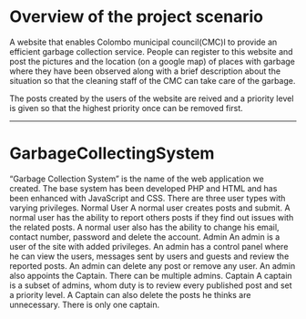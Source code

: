 # Overview of the project scenario

A website that enables Colombo municipal council(CMC)l to provide an efficient garbage collection service. People can register to this website and post the pictures and the location (on a google map) of places with garbage where they have been observed along with a brief description about the situation so that the cleaning staff of the CMC can take care of the garbage. 

The posts created by the users of the website are reived and a priority level is given so that the highest priority once can be removed first.
***
# GarbageCollectingSystem

“Garbage Collection System” is the name of the web application we created. The base system has been developed PHP and HTML and has been enhanced with JavaScript and CSS. 
There are three user types with varying privileges.
Normal User
	A normal user creates posts and submit. A normal user has the ability to report others posts if they find out issues with the related posts. A normal user also has the ability to change his email, contact number, password and delete the account. 
Admin
	An admin is a user of the site with added privileges. An admin has a control panel where he can view the users, messages sent by users and guests and review the reported posts. An admin can delete any post or remove any user. An admin also appoints the Captain. There can be multiple admins.
Captain
A captain is a subset of admins, whom duty is to review every published post and set a priority level. A Captain can also delete the posts he thinks are unnecessary. There is only one captain.
